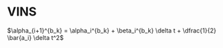 # VINS


$\alpha_{i+1}^{b_k} = \alpha_i^{b_k} + \beta_i^{b_k} \delta t + \dfrac{1}{2} \bar{a_i} \delta t^2$
